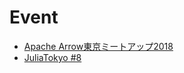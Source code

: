 # Event
- [Apache Arrow東京ミートアップ2018](/event/apache-arrow-tokyo-meetup-2018.md)
- [JuliaTokyo #8](/event/julia-tokyo-8.md)


